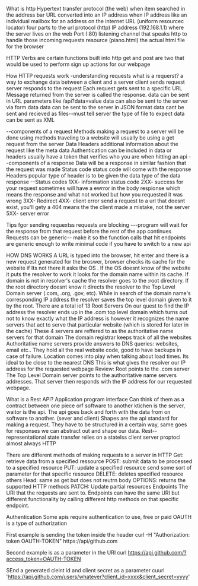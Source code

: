 What is http
Hypertext transfer protocol (the web)
when item searched in the address bar
	URL converted into an IP address when
IP address
like an individual mailbox for an address on the internet
URL (uniform resourcec locator)
four parts to the url
protocol (http)
IP address (192.168.1.1) where the server lives on the web
Port (:80) listening channel that speaks http to handle those incoming requests
resource (piano.html) the actual html file for the browser 

HTTP Verbs are certain functions built into http
get and post are two that would be used  to perform sign up actions for our webpage

How HTTP requests work
-understanding requests 
what is a requerst?
	a way to exchange data between a client and a server
client sends request
server responds to the request
Each request gets sent to a specific URL
Message returned from the server is called the response. 
data can be sent in URL parameters like /api?data=value
data can also be sent to the server via form data
data can be sent to the server in JSON format
data cant be sent and recieved as files--must tell server the type of file to expect
data can be sent as XML 

--components of a request
Methods
making a request to a server will be done using methods
traveling to a website will usually be using a get request from the server 
Data
Headers
	additional information about the request like the meta data
Authentication
	can be included in data or headers
	usually have a token that verifies who you are when hitting an api
--components of a response
Data 
	will be a response in similar fashion that the request was made 
Status code
	status code will come with the response
Headers
	popular type of header is to be given the data type of the data response
--Status codes 
1XX- information status code
2XX- success for your request
 	sometimes will have a ewrror in the body respionse which means the response and what not worked but how you requested it was wrong
3XX- Redirect
4XX- client error
	send a request to a url that doesnt exist, you'll gety a 404
	means the the client made a mistake, not the server
5XX- server error 

Tips fgor sending requextss
requests are blocking ---program will wait for the response from that request before the rest of the app continues
Requests can be generic-- make it so the function calls that hit endpoints are generic enough to write minimal code if you have to switch to a new api

HOW DNS WORKS
A URL is typed into the browser, hit enter and there is a new request generated for the broswer, browser checks its cache for the website if Its not there it asks the OS .
If the OS doesnt know of the website it puts the resolver to work it looks for the domain name within its cache.
If domain is not in resolver's cache the resolver goes to the :root directory.
If the root directory doesnt know it directs the resolver to the Top Level Domain server (.com, .org, .gov, etc). 
While in search of the domain name's corresponding IP address the resolver saves the top level domain given to it by the root. 
There are a total iof 13 Root Servers 
On our quest to find the IP address the resolver ends up in the .com top level domain which turns out not to know exactly what the IP address is however it recognizes the name servers that act to serve that particular website (which is stored for later in the cache)
These 4 servers are reffered to as the authoritative name servers for that domain
The domain registrar keeps track of all the websites 
Authoritative name servers provide answers to DNS queries: websites, email etc.. 
They hold all the real website code, good to have backups in case of failure. Location comes into play when talking about load times. Its ideal to be close to the nearest DNS
This is what gives the resolver our IP address for the requested webpage 
Review:
Root points to the .com server
The Top Level Domain server points to  the authoritative name servers addresses.
That server then responds with the IP address for our requested webpage. 

What is a Rest API?
Application program interface
Can think of them as a contract between one piece orf software to another
ktichen is the server, waitor is the api. The api goes back and forth with the data from on software to another. (sever and client)
Shapes are the api standard for making a request. They have to be structured in a certain way, same goes for responses we can abstract out and shape our data. 
Rest-- representational state transfer
relies on a statelss client server proptocl almost always HTTP

There are different methods of making requests to a server in HTTP
Get: retrieve data from a specified ressource 
POST: submit data to be processed to a specified resource
PUT: update a specified resource
	send some sort of parameter for that specific resource 
DELETE: deletes specified resource 
	others
Head: same as get but does not reutrn body
OPTIONS: returns the supported HTTP methods
PATCH: Update partial resources
Endpoints
The URI that the requests are sent to.
Endpoints can have the same URI but different functionality by calling different http methods on that specific endpoint. 

Authentication
Some apis require authentication to use, free or paid
OAUTH is a type of authorization

First example is sending the token inside the header
curl -H "Authorization: token OAUTH-TOKEN" https://api/github.com

Second example is as a parameter in the URI
curl https://api.github.com/?access_token=OAUTH-TOKEN

 SEnd a generated cleint id and client secret as a parameter 
cuurl 'https://api.github.com/users/whatever?client_id=xxxx&client_secret=yyyy'
